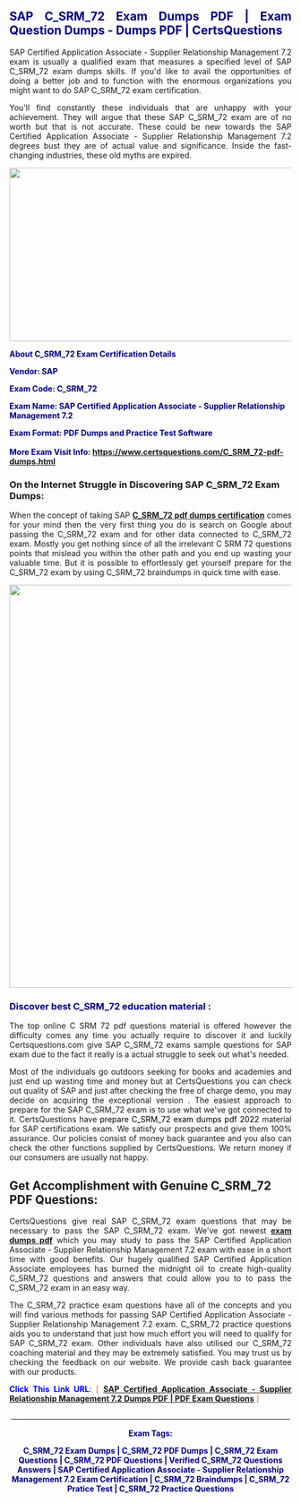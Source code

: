<h2 style="text-align: justify;"><span style="color: #000080;">SAP C_SRM_72 Exam Dumps PDF | Exam Question Dumps - Dumps PDF | CertsQuestions</span></h2>
<p style="text-align: justify;">SAP Certified Application Associate - Supplier Relationship Management 7.2 exam is usually a qualified exam that measures a specified level of SAP  C_SRM_72 exam dumps skills. If you'd like to avail the opportunities of doing a better job and to function with the enormous organizations you might want to do SAP C_SRM_72 exam certification.</p>
<p style="text-align: justify;">You'll find constantly these individuals that are unhappy with your achievement. They will argue that these SAP  C_SRM_72 exam are of no worth but that is not accurate. These could be new towards the SAP Certified Application Associate - Supplier Relationship Management 7.2 degrees bust they are of actual value and significance. Inside the fast-changing industries, these old myths are expired.</p>
<p><img style="display: block; margin-left: auto; margin-right: auto;" src="https://i.imgur.com/eaP4ae9.png" width="840" height="310" /></p>
<p><span style="color: #000080;"><strong>About C_SRM_72 Exam Certification Details</strong></span></p>
<p><span style="color: #000080;"><strong>Vendor: SAP<br /></strong></span></p>
<p><span style="color: #000080;"><strong>Exam Code: C_SRM_72</strong></span></p>
<p><span style="color: #000080;"><strong>Exam Name: SAP Certified Application Associate - Supplier Relationship Management 7.2</strong></span></p>
<p><span style="color: #000080;"><strong>Exam Format: PDF Dumps and Practice Test Software<br /><br />More Exam Visit Info: <span style="color: #ff6600;"><a href="https://www.certsquestions.com/C_SRM_72-pdf-dumps.html">https://www.certsquestions.com/C_SRM_72-pdf-dumps.html</a></span></strong></span></p>
<h3>On the Internet Struggle in Discovering SAP C_SRM_72 Exam Dumps:</h3>
<p style="text-align: justify;">When the concept of taking SAP <a href="https://www.certsquestions.com/C_SRM_72-pdf-dumps.html"><strong> C_SRM_72 pdf dumps certification</strong></a> comes for your mind then the very first thing you do is search on Google about passing the C_SRM_72 exam and for other data connected to C_SRM_72 exam. Mostly you get nothing since of all the irrelevant C SRM 72 questions points that mislead you within the other path and you end up wasting your valuable time. But it is possible to effortlessly get yourself prepare for the C_SRM_72 exam by using C_SRM_72 braindumps in quick time with ease.</p>
<p><a href="https://www.certsquestions.com/C_SRM_72-pdf-dumps.html"><img style="display: block; margin-left: auto; margin-right: auto;" src="https://i.imgur.com/pxhoKQ2.png" width="720" /></a></p>
<h3><span style="color: #000080;">Discover best  C_SRM_72 education material :</span></h3>
<p style="text-align: justify;">The top online C SRM 72 pdf questions material is offered however the difficulty comes any time you actually require to discover it and luckily Certsquestions.com give SAP C_SRM_72 exams sample questions for SAP  exam due to the fact it really is a actual struggle to seek out what's needed.</p>
<p style="text-align: justify;">Most of the individuals go outdoors seeking for books and academies and just end up wasting time and money but at CertsQuestions you can check out quality of SAP  and just after checking the free of charge demo, you may decide on acquiring the exceptional version . The easiest approach to prepare for the SAP C_SRM_72 exam is to use what we've got connected to it. CertsQuestions have <span style="color: #000000;">prepare C_SRM_72 exam dumps pdf 2022</span> material for SAP certifications exam. We satisfy our prospects and give them 100% assurance. Our policies consist of money back guarantee and you also can check the other functions supplied by CertsQuestions. We return money if our consumers are usually not happy.</p>
<h2>Get Accomplishment with Genuine C_SRM_72 PDF Questions:</h2>
<p style="text-align: justify;">CertsQuestions give real SAP C_SRM_72 exam questions that may be necessary to pass the SAP  C_SRM_72 exam. We've got newest<strong>&nbsp;<a href="https://www.certsquestions.com/">exam dumps pdf</a></strong>&nbsp;which you may study to pass the SAP Certified Application Associate - Supplier Relationship Management 7.2 exam with ease in a short time with good benefits. Our hugely qualified SAP Certified Application Associate employees has burned the midnight oil to create high-quality C_SRM_72 questions and answers that could allow you to to pass the C_SRM_72 exam in an easy way.</p>
<p style="text-align: justify;">The C_SRM_72 practice exam questions have all of the concepts and you will find various methods for passing SAP Certified Application Associate - Supplier Relationship Management 7.2 exam. C_SRM_72 practice questions aids you to understand that just how much effort you will need to qualify for SAP  C_SRM_72 exam. Other individuals have also utilised our C_SRM_72 coaching material and they may be extremely satisfied. You may trust us by checking the feedback on our website. We provide cash back guarantee with our products.</p>
<p style="text-align: justify;"><span style="color: #0000ff;"><strong>Click This Link URL</strong>:</span> <span style="color: #ff6600;">[ <strong><a href="https://www.certsquestions.com/sap-certified-application-associate-certification.html">SAP Certified Application Associate - Supplier Relationship Management 7.2 Dumps PDF | PDF Exam Questions</a></strong> ]</span></p>
<p style="text-align: center;">______________________________________________________________________________</p>
<p style="text-align: center;"><span style="color: #000080;"><strong>Exam Tags:</strong></span></p>
<p style="text-align: center;"><span style="color: #000080;"><strong>C_SRM_72 Exam Dumps | C_SRM_72 PDF Dumps | C_SRM_72 Exam Questions | C_SRM_72 PDF Questions | Verified C_SRM_72 Questions Answers | SAP Certified Application Associate - Supplier Relationship Management 7.2 Exam Certification | C_SRM_72 Braindumps | C_SRM_72 Pratice Test | C_SRM_72 Practice Questions</strong></span></p>
